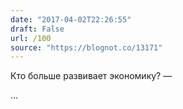```yaml
---
date: "2017-04-02T22:26:55"
draft: False
url: /100
source: "https://blognot.co/13171"
---
```


Кто больше развивает экономику? — 

...
